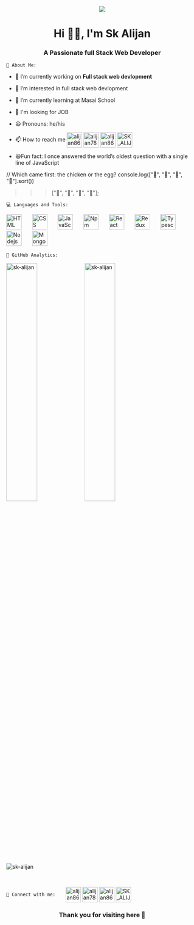 <p align="center"> <img src="https://c.tenor.com/2fXbn6Xtt0UAAAAC/software-software-development.gif"></p>
<h1 align="center">Hi 🙋‍♂️, I'm Sk Alijan</h1>
<h3 align="center">A Passionate full Stack Web Developer </h3>

`🚀 About Me:`
- 🔭 I’m currently working on **Full stack web devlopment**
- 👀 I’m interested in full stack web devlopment
- 🌱 I’m currently learning at Masai School
- 🤔 I'm looking for JOB
- 😃 Pronouns: he/his
- 📫 How to reach me
  <a href="https://twitter.com/alijan8695" target="blank"><img align="center" src="https://img.icons8.com/?size=1x&id=5MQ0gPAYYx7a&format=png" alt="alijan8695" height="40" width="40" /></a>
<a href="https://linkedin.com/in/alijan786" target="blank"><img align="center" src="https://img.icons8.com/?size=1x&id=13930&format=png" alt="alijan786" height="40" width="40" /></a>
<a href="https://fb.com/alijan8695" target="blank"><img align="center" src="https://img.icons8.com/?size=1x&id=118497&format=png" alt="alijan8695" height="40" width="40" /></a>
<a href="https://instagram.com/SK_ALIJAN123" target="blank"><img align="center" src="https://img.icons8.com/?size=1x&id=TEYr8ETaIfBJ&format=png" alt="SK_ALIJAN123" height="40" width="40" /></a>

- 😃Fun fact: I once answered the world’s oldest question with a single line of JavaScript

// Which came first: the chicken or the egg?
console.log(["🥚", "🐣", "🐥", "🐔"].sort())

>>> ["🐔", "🐣", "🐥", "🥚"];
>>> 


`💻 Languages and Tools:`
<p>
  <img src="https://img.icons8.com/?size=1x&id=20909&format=png" height="40" width="40" alt="HTML"/>  &nbsp; &nbsp; &nbsp;
  <img src="https://img.icons8.com/?size=1x&id=21278&format=png" height="40" width="40" alt="CSS"/>   &nbsp; &nbsp; &nbsp;
  <img src="https://img.icons8.com/?size=1x&id=108784&format=png" height="40" width="40" alt="JavaScript"/>  &nbsp; &nbsp; &nbsp;
  <img src="https://img.icons8.com/?size=1x&id=24895&format=png" height="40" width="40" alt="Npm"/>  &nbsp; &nbsp; &nbsp;
  <img src="https://img.icons8.com/?size=1x&id=NfbyHexzVEDk&format=png" height="40" width="40" alt="React"/>  &nbsp; &nbsp; &nbsp;
   <img src="https://img.icons8.com/?size=1x&id=jD-fJzVguBmw&format=png" height="40" width="40" alt="Redux"/>  &nbsp; &nbsp; &nbsp;
  <img src="https://img.icons8.com/?size=1x&id=wpZmKzk11AzJ&format=png" height="40" width="40" alt="Typescript"/>  &nbsp; &nbsp; &nbsp;
  <img src="https://image.shutterstock.com/image-vector/node-js-260nw-1021480693.jpg" height="40" width="40" alt="Nodejs"/>  &nbsp; &nbsp; &nbsp;
  <img src="https://img.icons8.com/?size=1x&id=74402&format=png" height="40" width="40" alt="Mongodb"/>  &nbsp; &nbsp; &nbsp;
</p>
 
`💫 GitHub Analytics:`
<p>
  <img src="https://github-readme-stats.vercel.app/api/top-langs?username=sk-alijan&show_icons=true&locale=en&layout=compact" alt="sk-alijan" width="40%" /> 
  <img  src="https://github-readme-stats.vercel.app/api?username=sk-alijan&show_icons=true&locale=en" alt="sk-alijan"  width="40%"/>
</p>
<p><img src="https://github-readme-streak-stats.herokuapp.com/?user=sk-alijan&" alt="sk-alijan"  /></p>

<br>

`🤝 Connect with me:`
 &nbsp; &nbsp; &nbsp;
  <a href="https://twitter.com/alijan8695" target="blank"><img align="center" src="https://img.icons8.com/?size=1x&id=5MQ0gPAYYx7a&format=png" alt="alijan8695" height="40" width="40" /></a>
<a href="https://linkedin.com/in/alijan786" target="blank"><img align="center" src="https://img.icons8.com/?size=1x&id=13930&format=png" alt="alijan786" height="40" width="40" /></a>
<a href="https://fb.com/alijan8695" target="blank"><img align="center" src="https://img.icons8.com/?size=1x&id=118497&format=png" alt="alijan8695" height="40" width="40" /></a>
<a href="https://instagram.com/SK_ALIJAN123" target="blank"><img align="center" src="https://img.icons8.com/?size=1x&id=TEYr8ETaIfBJ&format=png" alt="SK_ALIJAN123" height="40" width="40" /></a>

 



<h3 align ="center">Thank you for visiting here 🥰</h3>



<!---
SK-ALIJAN/SK-ALIJAN is a ✨ special ✨ repository because its `README.md` (this file) appears on your GitHub profile.
You can click the Preview link to take a look at your changes.
--->
